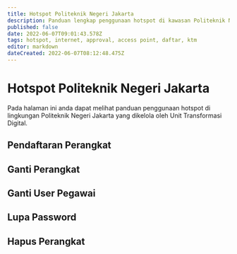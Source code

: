 ```yaml
---
title: Hotspot Politeknik Negeri Jakarta
description: Panduan lengkap penggunaan hotspot di kawasan Politeknik Negeri Jakarta yang dikelola oleh Unit Transformasi Digital.
published: false
date: 2022-06-07T09:01:43.578Z
tags: hotspot, internet, approval, access point, daftar, ktm
editor: markdown
dateCreated: 2022-06-07T08:12:48.475Z
---
```


# Hotspot Politeknik Negeri Jakarta
Pada halaman ini anda dapat melihat panduan penggunaan hotspot di lingkungan Politeknik Negeri Jakarta yang dikelola oleh Unit Transformasi Digital.

## Pendaftaran Perangkat

## Ganti Perangkat

## Ganti User Pegawai

## Lupa Password

## Hapus Perangkat
